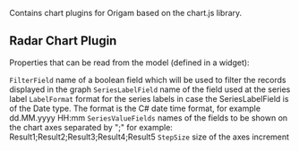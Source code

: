 Contains chart plugins for Origam based on the chart.js library.

## Radar Chart Plugin

Properties that can be read from the model (defined in a widget):

`FilterField` name of a boolean field which will be used to filter the records displayed in the graph
`SeriesLabelField` name of the field used at the series label
`LabelFormat` format for the series labels in case the SeriesLabelField is of the Date type. The format is the C# date time format, for example dd.MM.yyyy HH:mm
`SeriesValueFields` names of the fields to be shown on the chart axes separated by ";" for example: Result1;Result2;Result3;Result4;Result5
`StepSize` size of the axes increment

